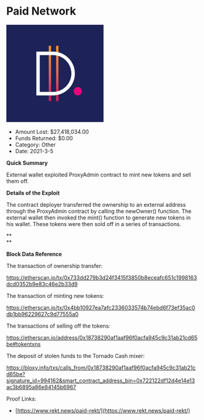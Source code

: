 # Paid Network
![Paid Network](/rektimages/Paid-Network-old.png)
- Amount Lost: $27,418,034.00
- Funds Returned: $0.00
- Category: Other
- Date: 2021-3-5

**Quick Summary**

External wallet exploited ProxyAdmin contract to mint new tokens and sell them off.

  


 **Details of the Exploit**

The contract deployer transferred the ownership to an external address through the ProxyAdmin contract by calling the newOwner() function. The external wallet then invoked the mint() function to generate new tokens in his wallet. These tokens were then sold off in a series of transactions.

 **  
**

 **Block Data Reference**

The transaction of ownership transfer:

https://etherscan.io/tx/0x733dd279b3d24f3415f3850b8eceafc651c1998163dcd0352b9e83c46e2b33d9

  


The transaction of minting new tokens:

https://etherscan.io/tx/0x4bb10927ea7afc2336033574b74ebd6f73ef35ac0db1bb96229627c9d77555a0

  


The transactions of selling off the tokens:

https://etherscan.io/address/0x18738290af1aaf96f0acfa945c9c31ab21cd65be#tokentxns

  


The deposit of stolen funds to the Tornado Cash mixer:

https://bloxy.info/txs/calls_from/0x18738290af1aaf96f0acfa945c9c31ab21cd65be?signature_id=994162&smart_contract_address_bin=0x722122df12d4e14e13ac3b6895a86e84145b6967


Proof Links:
- [https://www.rekt.news/paid-rekt/](https://www.rekt.news/paid-rekt/)


